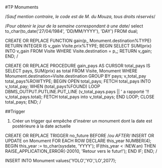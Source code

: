 #TP Monuments

/*Sauf mention contraire, le code est de M. du Mouza, tous droits réservés*/

/*Pour obtenir le jour de la semaine correspondant à une date*/
select to_char(to_date('27/04/1984', 'DD/MM/YYYY'), 'DAY') FROM dual;


CREATE OR REPLACE FUNCTION gain(p_ Monument.destination%TYPE) RETURN INTEGER IS
  v_gain Visite.prix%TYPE;
BEGIN
  SELECT SUM(prix) INTO v_gain
  FROM Visite
  WHERE Visite.destination = p_;
  RETURN v_gain;
END;
/

CREATE OR REPLACE PROCEDURE gain_pays AS
CURSOR total_pays IS
  SELECT pays, SUM(prix) as total
  FROM Visite, Monument
  WHERE Monument.destination=Visite.destination
  GROUP BY pays;
v_total_pay total_pays%ROWTYPE;
BEGIN
  OPEN total_pays;
  FETCH total_pays INTO v_total_pay;
  WHEN (total_pays%FOUND)
  LOOP
    DBMS_OUTPUT.PUTLINE.PUT_LINE (v_total_pays.pays || ' a rapporté '!! v_total_pays.total);
    FETCH total_pays into v_total_pays;
  END LOOP;
  CLOSE total_pays;
END;
/


##Trigger

1. Créer un trigger qui empêche d'insérer un monument dont la date est postérieure à la date actuelle

CREATE OR REPLACE TRIGGER no_future
BEFORE /*ou AFTER*/ INSERT OR UPDATE on Monument
FOR EACH ROW
DECLARE
  this_year NUMBER(4);
BEGIN
  this_year := to_char(sysdate, 'YYYY');
  IF(this_year < :NEW.an) THEN
   RAISE_APPLICATION_ERROR(-20010, 'Retour vers le futur!');
  END IF;
END;
/

INSERT INTO Monument values('YOLO','YO','LO',2077);
